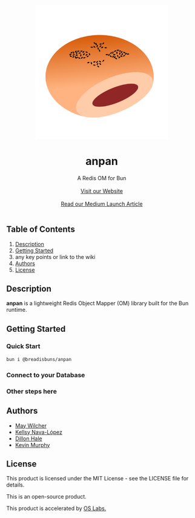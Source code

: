 <div align="center">
  <img style="width: 70%" src="./assets/anpan-logo.png" alt="anpan logo">
</div>

<h1 align="center">anpan</h1>

<div align="center">A Redis OM for Bun</div>
<br>
<div align="center"><a href="">Visit our Website</a></div>
<br>
<div align="center"><a href="">Read our Medium Launch Article</a></div>
<br>

## Table of Contents
1. [Description](#description)
2. [Getting Started](#get-started)
3. any key points or link to the wiki
4. [Authors](#authors)
5. [License](#license)

## <a name='description'></a> Description
<strong>anpan</strong> is a lightweight Redis Object Mapper (OM) library built for the Bun runtime. 

## <a name='get-started'></a> Getting Started

### Quick Start
```bash
bun i @breadisbuns/anpan
```

### Connect to your Database

### Other steps here

## <a name='authors'></a> Authors
- [May Wilcher](https://github.com/rehcliw)
- [Kellsy Nava-López](https://github.com/kelsIam)
- [Dillon Hale](https://github.com/HailsD)
- [Kevin Murphy](https://github.com/murph212)

## <a name='license'></a> License
This product is licensed under the MIT License - see the LICENSE file for details.

This is an open-source product.

This product is accelerated by <a href="https://opensourcelabs.io/">OS Labs.</a>
